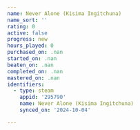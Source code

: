 ```yaml
---
name: Never Alone (Kisima Ingitchuna)
name_sort: ''
rating: 0
active: false
progress: new
hours_played: 0
purchased_on: .nan
started_on: .nan
beaten_on: .nan
completed_on: .nan
mastered_on: .nan
identifiers:
  - type: steam
    appid: '295790'
    name: Never Alone (Kisima Ingitchuna)
    synced_on: '2024-10-04'

---
```

